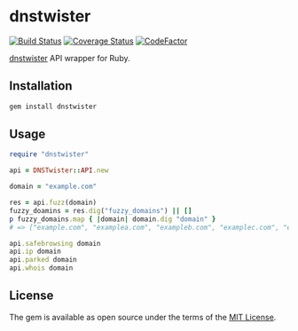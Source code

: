 # dnstwister

[![Build Status](https://travis-ci.com/ninoseki/dnstwister.svg?branch=master)](https://travis-ci.com/ninoseki/dnstwister)
[![Coverage Status](https://coveralls.io/repos/github/ninoseki/dnstwister/badge.svg?branch=master)](https://coveralls.io/github/ninoseki/dnstwister?branch=master)
[![CodeFactor](https://www.codefactor.io/repository/github/ninoseki/dnstwister/badge)](https://www.codefactor.io/repository/github/ninoseki/dnstwister)

[dnstwister](https://dnstwister.report/) API wrapper for Ruby.

## Installation

```bash
gem install dnstwister
```

## Usage

```ruby
require "dnstwister"

api = DNSTwister::API.new

domain = "example.com"

res = api.fuzz(domain)
fuzzy_doamins = res.dig("fuzzy_domains") || []
p fuzzy_domains.map { |domain| domain.dig "domain" }
# => ["example.com", "examplea.com", "exampleb.com", "examplec.com", "exampled.com", ...]

api.safebrowsing domain
api.ip domain
api.parked domain
api.whois domain
```

## License

The gem is available as open source under the terms of the [MIT License](https://opensource.org/licenses/MIT).

